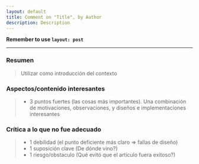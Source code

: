 ```yaml
---
layout: default
title: Comment on "Title", by Author
description: Description
---
```


**Remember to use `layout: post`**

---

### Resumen

> Utilizar como introducción del contexto

### Aspectos/contenido interesantes 

> * 3 puntos fuertes (las cosas más importantes). Una combinación de motivaciones, observaciones, y diseños e implementaciones interesantes

### Crítica a lo que no fue adecuado

> * 1 debilidad (el punto deficiente más claro => fallas de diseño)
> * 1 suposición clave (De dónde vino?)
> * 1 riesgo/obstaculo (Qué evitó que el artículo fuera exitoso?)
